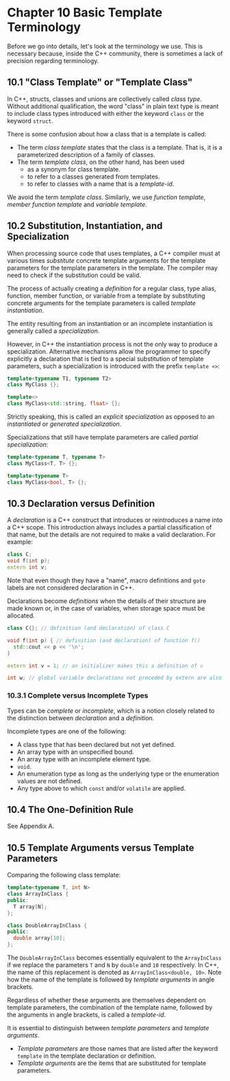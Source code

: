 # Chapter 10 Basic Template Terminology

Before we go into details, let's look at the terminology we use. This
is necessary because, inside the C++ community, there is sometimes
a lack of precision regarding terminology.

## 10.1 "Class Template" or "Template Class"

In C++, structs, classes and unions are collectively called *class type*.
Without additional qualification, the word "class" in plain text type
is meant to include class types introduced with either the keyword
`class` or the keyword `struct`.

There is some confusion about how a class that is a template is called:

+ The term *class template* states that the class is a template. That is,
it is a parameterized description of a family of classes.
+ The term *template class*, on the other hand, has been used
  + as a synonym for class template.
  + to refer to a classes generated from templates.
  + to refer to classes with a name that is a *template-id*.

We avoid the term *template class*. Similarly, we use *function template*,
*member function template* and *variable template*.

## 10.2 Substitution, Instantiation, and Specialization

When processing source code that uses templates, a C++ compiler must at
various times *substitute* concrete template arguments for the template
parameters for the template parameters in the template. The compiler
may need to check if the substitution could be valid.

The process of actually creating a *definition* for a regular class, type
alias, function, member function, or variable from a template by substituting
concrete arguments for the template parameters is called *template instantiation*.

The entity resulting from an instantiation or an incomplete instantiation is
generally called a *specialization*.

However, in C++ the instantiation process is not the only way to produce a specialization.
Alternative mechanisms allow the programmer to specify explicitly a declaration that is
tied to a special substitution of template parameters, such a specialization is introduced
with the prefix `template <>`:

```c++
template<typename T1, typename T2>
class MyClass {};

template<>
class MyClass<std::string, float> {};
```

Strictly speaking, this is called an *explicit specialization* as opposed to an *instantiated*
or *generated specialization*.

Specializations that still have template parameters are called *partial specialization*:

```c++
template<typename T, typename T>
class MyClass<T, T> {};

template<typename T>
class MyClass<bool, T> {};
```

## 10.3 Declaration versus Definition

A *declaration* is a C++ construct that introduces or reintroduces a name into a C++
scope. This introduction always includes a partial classification of that name, but the
details are not required to make a valid declaration. For example:

```c++
class C;
void f(int p);
extern int v;
```

Note that even though they have a "name", macro definitions and `goto` labels are not
considered declaration in C++.

Declarations become *definitions* when the details of their structure are made known or,
in the case of variables, when storage space must be allocated.

```c++
class C{}; // definition (and declaration) of class C

void f(int p) { // definition (and declaration) of function f()
  std::cout << p << '\n';
}

extern int v = 1; // an initializer makes this a definition of v

int w; // global variable declarations not preceded by extern are also definitions
```

### 10.3.1 Complete versus Incomplete Types

Types can be *complete* or *incomplete*, which is a notion closely related to the
distinction between *declaration* and a *definition*.

Incomplete types are one of the following:

+ A class type that has been declared but not yet defined.
+ An array type with an unspecified bound.
+ An array type with an incomplete element type.
+ `void`.
+ An enumeration type as long as the underlying type or the enumeration values are not defined.
+ Any type above to which `const` and/or `volatile` are applied.

## 10.4 The One-Definition Rule

See Appendix A.

## 10.5 Template Arguments versus Template Parameters

Comparing the following class template:

```c++
template<typename T, int N>
class ArrayInClass {
public:
  T array[N];
};

class DoubleArrayInClass {
public:
  double array[10];
};
```

The `DoubleArrayInClass` becomes essentially equivalent to the `ArrayInClass` if we
replace the parameters `T` and `N` by `double` and `10` respectively. In C++, the
name of this replacement is denoted as `ArrayInClass<double, 10>`. Note how the name
of the template is followed by *template arguments* in angle brackets.

Regardless of whether these arguments are themselves dependent on template parameters,
the combination of the template name, followed by the arguments in angle brackets, is
called a *template-id*.

It is essential to distinguish between *template parameters* and *template arguments*.

+ *Template parameters* are those names that are listed after the keyword `template`
in the template declaration or definition.
+ *Template arguments* are the items that are substituted for template parameters.
